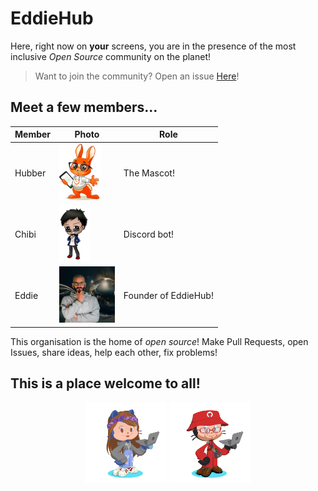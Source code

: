 # EddieHub

Here, right now on **your** screens, you are in the presence of the most inclusive *Open Source* community on the planet!

> Want to join the community? Open an issue [Here](https://github.com/EddieHubCommunity/support/issues/new?assignees=&labels=invite+me+to+the+organisation&template=invitation.yml&title=Please+invite+me+to+the+GitHub+Community+Organization)!

## Meet a few members...

| Member | Photo | Role |
| ------ | ---- | ----- |
| Hubber | <img src="./images/hubber.png" height=90> | The Mascot! |
| Chibi  | <img src="./images/chibi.png" height=90> | Discord bot! |
| Eddie  | <img src="./images/eddie.jpg" height=90> | Founder of EddieHub! |

This organisation is the home of *open source*! Make Pull Requests, open Issues, share ideas, help each other, fix problems! 

## This is a place welcome to all!

<div align=center>

<img src="./images/girloctocat.png" height=130> <img src="./images/boyoctocat.png" height=130>

</div>